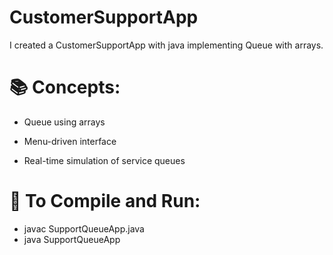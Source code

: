 # CustomerSupportApp
I created a CustomerSupportApp with java implementing Queue with arrays.

# 📚 Concepts:
* Queue using arrays

* Menu-driven interface

* Real-time simulation of service queues

# 🏁 To Compile and Run:

* javac SupportQueueApp.java
* java SupportQueueApp
